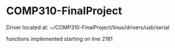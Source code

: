 # COMP310-FinalProject

Driver located at: ~/COMP310-FinalProject/linux/drivers/usb/serial

functions implemented starting on line 2181

